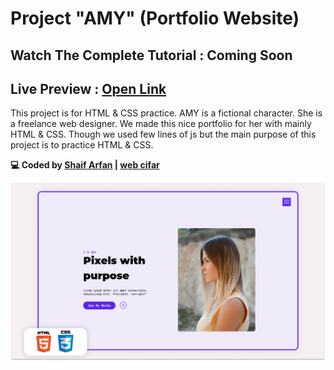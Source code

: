 # Project "AMY" (Portfolio Website)

## Watch The Complete Tutorial : Coming Soon

## Live Preview : [Open Link](https://shaifarfan.github.io/Protfolio-full-modern-website-amy/)

This project is for HTML & CSS practice. AMY is a fictional character. She is a freelance web designer. We made this nice portfolio for her with mainly HTML & CSS. Though we used few lines of js but the main purpose of this project is to practice HTML & CSS.

<b>💻 Coded by [Shaif Arfan](https://instagram.com/shaifarfan08) | [web cifar](https://webcifar.com)</b>

![Watch Now](./image/ReadMeBanner.png)
